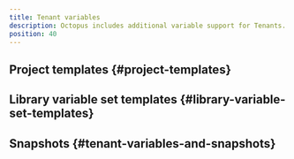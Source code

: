 ```yaml
---
title: Tenant variables
description: Octopus includes additional variable support for Tenants. Project level variables (templates) can be changed per tenant, and Library variable set can be re-used across multiple Tenants.
position: 40
---
```


## Project templates {#project-templates}

## Library variable set templates {#library-variable-set-templates}

## Snapshots {#tenant-variables-and-snapshots}